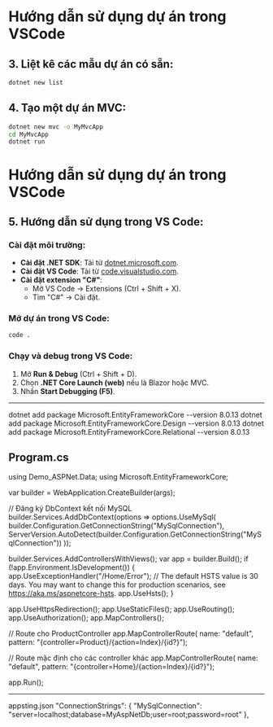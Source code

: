 # Hướng dẫn sử dụng dự án trong VSCode


## 3. Liệt kê các mẫu dự án có sẵn:
```sh
dotnet new list
```

## 4. Tạo một dự án MVC:
```sh
dotnet new mvc -o MyMvcApp
cd MyMvcApp
dotnet run
```


# Hướng dẫn sử dụng dự án trong VSCode
## 5. Hướng dẫn sử dụng trong VS Code:
### Cài đặt môi trường:
- **Cài đặt .NET SDK**: Tải từ [dotnet.microsoft.com](https://dotnet.microsoft.com).
- **Cài đặt VS Code**: Tải từ [code.visualstudio.com](https://code.visualstudio.com).
- **Cài đặt extension "C#"**:
  - Mở VS Code → Extensions (Ctrl + Shift + X).
  - Tìm "C#" → Cài đặt.

### Mở dự án trong VS Code:
```sh
code .
```

### Chạy và debug trong VS Code:
1. Mở **Run & Debug** (Ctrl + Shift + D).
2. Chọn **.NET Core Launch (web)** nếu là Blazor hoặc MVC.
3. Nhấn **Start Debugging (F5)**.



------
dotnet add package Microsoft.EntityFrameworkCore --version 8.0.13
dotnet add package Microsoft.EntityFrameworkCore.Design --version 8.0.13
dotnet add package Microsoft.EntityFrameworkCore.Relational --version 8.0.13

Program.cs
-----

using Demo_ASPNet.Data;
using Microsoft.EntityFrameworkCore;

var builder = WebApplication.CreateBuilder(args);


// Đăng ký DbContext kết nối MySQL
builder.Services.AddDbContext<AppDbContext>(options =>
    options.UseMySql(
        builder.Configuration.GetConnectionString("MySqlConnection"),
        ServerVersion.AutoDetect(builder.Configuration.GetConnectionString("MySqlConnection"))
    ));

builder.Services.AddControllersWithViews();
var app = builder.Build();
if (!app.Environment.IsDevelopment())
{
    app.UseExceptionHandler("/Home/Error");
    // The default HSTS value is 30 days. You may want to change this for production scenarios, see https://aka.ms/aspnetcore-hsts.
    app.UseHsts();
}

app.UseHttpsRedirection();
app.UseStaticFiles();
app.UseRouting();
app.UseAuthorization();
app.MapControllers();


// Route cho ProductController
app.MapControllerRoute(
    name: "default",
    pattern: "{controller=Product}/{action=Index}/{id?}");

// Route mặc định cho các controller khác
app.MapControllerRoute(
    name: "default",
    pattern: "{controller=Home}/{action=Index}/{id?}");

app.Run();



-----
appsting.json
  "ConnectionStrings": {
    "MySqlConnection": "server=localhost;database=MyAspNetDb;user=root;password=root"
  },


